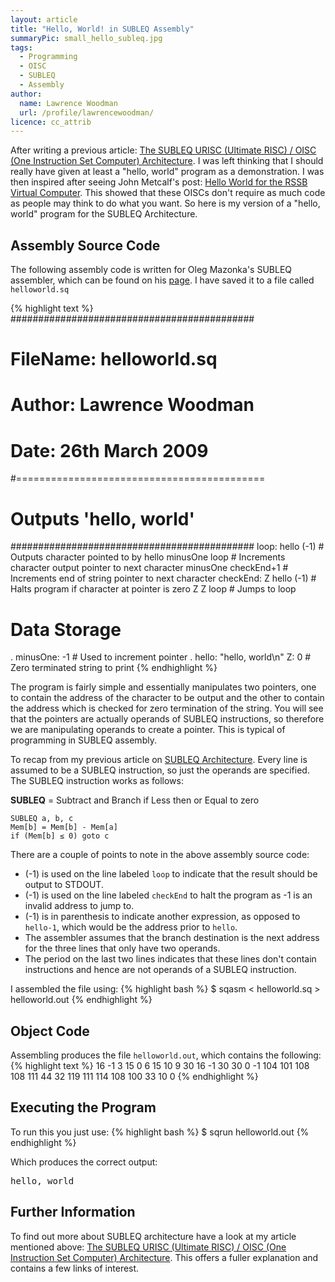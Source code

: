 ```yaml
---
layout: article
title: "Hello, World! in SUBLEQ Assembly"
summaryPic: small_hello_subleq.jpg
tags:
  - Programming
  - OISC
  - SUBLEQ
  - Assembly
author:
  name: Lawrence Woodman
  url: /profile/lawrencewoodman/
licence: cc_attrib
---
```


After writing a previous article\: [The SUBLEQ URISC (Ultimate RISC) / OISC (One Instruction Set Computer) Architecture](/2009/03/05/the-subleq-urisc-oisc-architecture/).  I was left thinking that I should really have given at least a "hello, world" program as a demonstration.  I was then inspired after seeing John Metcalf's post: [Hello World for the RSSB Virtual Computer](http://retrocode.blogspot.com/2009/01/hello-world-for-rssb-virtual-computer.html).  This showed that these OISCs don't require as much code as people may think to do what you want.  So here is my version of a "hello, world" program for the SUBLEQ Architecture.  

## Assembly Source Code
The following assembly code is written for Oleg Mazonka's SUBLEQ assembler, which can be found on his [page](http://mazonka.com/subleq/index.html).  I have saved it to a file called `helloworld.sq`

{% highlight text %}
############################################
#  FileName:   helloworld.sq
#  Author:     Lawrence Woodman
#  Date:       26th March 2009
#===========================================
#  Outputs 'hello, world'
############################################
loop:       hello (-1)              # Outputs character pointed to by hello
            minusOne loop           # Increments character output pointer to next character
            minusOne checkEnd+1     # Increments end of string pointer to next character
checkEnd:   Z hello (-1)            # Halts program if character at pointer is zero
            Z Z loop                # Jumps to loop
				
# Data Storage				
. minusOne: -1                      # Used to increment pointer
. hello: "hello, world\n" Z: 0      # Zero terminated string to print
{% endhighlight %}

The program is fairly simple and essentially manipulates two pointers, one to contain the address of the character to be output and the other to contain the address which is checked for zero termination of the string.  You will see that the pointers are actually operands of SUBLEQ instructions, so therefore we are manipulating operands to create a pointer.  This is typical of programming in SUBLEQ assembly.

To recap from my previous article on <a href="/2009/03/05/the-subleq-urisc-oisc-architecture/">SUBLEQ Architecture</a>.  Every line is assumed to be a SUBLEQ instruction, so just the operands are specified.  The SUBLEQ instruction works as follows:

**SUBLEQ** = Subtract and Branch if Less then or Equal to zero

    SUBLEQ a, b, c
    Mem[b] = Mem[b] - Mem[a]
    if (Mem[b] ≤ 0) goto c

There are a couple of points to note in the above assembly source code:
* (-1) is used on the line labeled `loop` to indicate that the result should be output to STDOUT.
* (-1) is used on the line labeled `checkEnd` to halt the program as -1 is an invalid address to jump to.
* (-1) is in parenthesis to indicate another expression, as opposed to `hello-1`, which would be the address prior to `hello`.
* The assembler assumes that the branch destination is the next address for the three lines that only have two operands.
* The period on the last two lines indicates that these lines don't contain instructions and hence are not operands of a SUBLEQ instruction.

I assembled the file using:
{% highlight bash %}
$ sqasm < helloworld.sq > helloworld.out
{% endhighlight %}


## Object Code
Assembling produces the file `helloworld.out`, which contains the following:
{% highlight text %}
16 -1 3 
15 0 6 
15 10 9 
30 16 -1 
30 30 0 
-1 
104 101 108 108 111 44 32 119 111 114 108 100 33 10 0
{% endhighlight %}

## Executing the Program
To run this you just use:
{% highlight bash %}
$ sqrun helloworld.out
{% endhighlight %}

Which produces the correct output:
<pre><samp>hello, world</samp></pre>

## Further Information
To find out more about SUBLEQ architecture have a look at my article mentioned above: <a href="/2009/03/05/the-subleq-urisc-oisc-architecture/">The SUBLEQ URISC (Ultimate RISC) / OISC (One Instruction Set Computer) Architecture</a>.  This offers a fuller explanation and contains a few links of interest.
